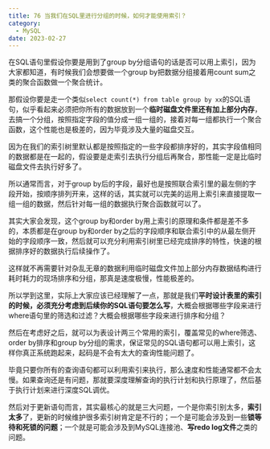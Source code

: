 ```yaml
---
title: 76 当我们在SQL里进行分组的时候，如何才能使用索引？
category:
  - MySQL
date: 2023-02-27
---
```


<!-- more -->


在SQL语句里假设你要是用到了group by分组语句的话是否可以用上索引，因为大家都知道，有时候我们会想要做一个group by把数据分组接着用count sum之类的聚合函数做一个聚合统计。

那假设你要是走一个类似`select count(*) from table group by xx`的SQL语句，似乎看起来必须把你所有的数据放到一个**临时磁盘文件里还有加上部分内存**，去搞一个分组，按照指定字段的值分成一组一组的，接着对每一组都执行一个聚合函数，这个性能也是极差的，因为毕竟涉及大量的磁盘交互。

因为在我们的索引树里默认都是按照指定的一些字段都排序好的，其实字段值相同的数据都是在一起的，假设要是走索引去执行分组后再聚合，那性能一定是比临时磁盘文件去执行好多了。

所以通常而言，对于group by后的字段，最好也是按照联合索引里的最左侧的字段开始，按顺序排列开来，这样的话，其实就可以完美的运用上索引来直接提取一组一组的数据，然后针对每一组的数据执行聚合函数就可以了。

其实大家会发现，这个group by和order by用上索引的原理和条件都是差不多的，本质都是在group by和order by之后的字段顺序和联合索引中的从最左侧开始的字段顺序一致，然后就可以充分利用索引树里已经完成排序的特性，快速的根据排序好的数据执行后续操作了。

这样就不再需要针对杂乱无章的数据利用临时磁盘文件加上部分内存数据结构进行耗时耗力的现场排序和分组，那真是速度极慢，性能极差的。

所以学到这里，实际上大家应该已经理解了一点，那就是我们**平时设计表里的索引的时候，必须充分考虑到后续你的SQL语句要怎么写**，大概会根据哪些字段来进行where语句里的筛选和过滤？大概会根据哪些字段来进行排序和分组？

然后在考虑好之后，就可以为表设计两三个常用的索引，覆盖常见的where筛选、order by排序和group by分组的需求，保证常见的SQL语句都可以用上索引，这样你真正系统跑起来，起码是不会有太大的查询性能问题了。

毕竟只要你所有的查询语句都可以利用索引来执行，那么速度和性能通常都不会太慢。如果查询还是有问题，那就要深度理解查询的执行计划和执行原理了，然后基于执行计划来进行深度SQL调优。

然后对于更新语句而言，其实最核心的就是三大问题，一个是你索引别太多，**索引太多**了，更新的时候维护很多索引树肯定是不行的；一个是可能会涉及到一些**锁等待和死锁的问题**；一个就是可能会涉及到MySQL连接池、**写redo log文件**之类的问题。

